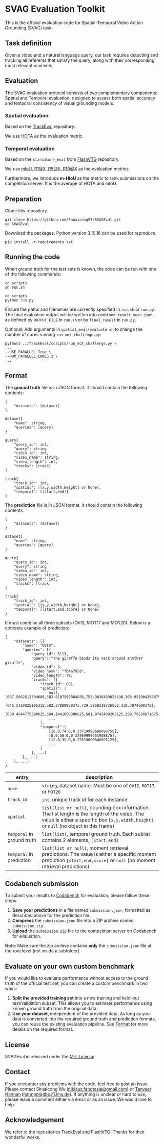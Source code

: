 # SVAG Evaluation Toolkit
This is the official evaluation code for Spatial-Temporal Video Action Grounding (SVAG) task.
## Task definition
Given a video and a natural language query, our task requires detecting and tracking all referents that satisfy the query, along with their corresponding most relevant moments.

## Evaluation
The SVAG evaluation protocol consists of two complementary components: Spatial and Temporal evaluation, designed to assess both spatial accuracy and temporal consistency of visual grounding models.
### Spatial evaluation
Based on the [TrackEval](https://github.com/JonathonLuiten/TrackEval) repository.

We use [HOTA](TrackEval/Readme.md) as the evaluation metric.
### Temporal evaluation
Based on the `standalone_eval` from [FlashVTG](https://github.com/Zhuo-Cao/FlashVTG) repository.

We use [mIoU, R1@X, R5@X, R10@X](temporal_eval/README.md) as the evaluation metrics.

Furthermore, we introduce **m-HIoU** as the metric to rank submissions on the competition server.
It is the average of HOTA and mIoU.
## Preparation
Clone this repository.
```
git clone https://github.com/Shuaicong97/SVAGEval.git
cd SVAGEval 
```
Download the packages. Python version 3.10.16 can be used for reproduce.
```
pip install -r requirements.txt
```

## Running the code
When ground truth for the test sets is known, the code can be run with one of the following commands:
```
cd scripts 
sh run.sh
```
```
cd scripts 
python run.py
```
Ensure the paths and filenames are correctly specified in `run.sh` or `run.py`.
The final evaluation output will be written into `combined_result_mean.json`, as defined by `OUTPUT_FILE` in `run.sh`
or by `final_result` in `run.py`.

Optional: Add arguments in `spatial_eval/evaluate.sh` to change the number of cores running `run_mot_challenge.py`:
```
python3 ../TrackEval/scripts/run_mot_challenge.py \
...
--USE_PARALLEL True \
--NUM_PARALLEL_CORES 2 \
...
```

## Format
The **ground truth** file is in JSON format. It should contain the following contents:
```
{
    "datasets": [dataset]
}

dataset{
    "name": string,
    "queries": [query]
}

query{
    "query_id": int,
    "query": string
    "video_id": int,
    "video_name": string,
    "video_length": int,
    "tracks": [track]
}

track{
    "track_id": int,
    "spatial": [[x,y,width,height] or None],
    "temporal": [[start,end]]
}
```
The **prediction** file is in JSON format. It should contain the following contents:
```
{
    "datasets": [dataset]
}

dataset{
    "name": string,
    "queries": [query]
}

query{
    "query_id": int,
    "query": string
    "video_id": int,
    "video_name": string,
    "video_length": int,
    "tracks": [track]
}

track{
    "track_id": int,
    "spatial": [[x,y,width,height] or None],
    "temporal": [[start,end,score] or None]
}
```

It must combine all three subsets (OVIS, MOT17 and MOT20).
Below is a concrete example of prediction:
```
{
    "datasets": [{
        "name": "OVIS",
        "queries": [{
            "query_id": 5113,
            "query": "The giraffe bends its neck around another giraffe",
            "video_id": 3,
            "video_name": "fb4a7958",
            "video_length": 79,
            "tracks": [{
                "track_id": 881,
                "spatial": [
                    null,[667.5802612304688,582.8107299804688,753.3036499023438,308.951904296875],
                    [645.5720825195312,582.27880859375,729.5850219726562,310.3974609375],
                    [638.4644775390625,594.1441650390625,681.0743408203125,299.79638671875],
                    ...
                ],
                "temporal":[
                    [10.0,74.0,0.33719998598098755],
                    [8.0,50.0,0.32989999651908875],
                    [12.0,32.0,0.29510000348091125],
                    ...
                ]
            }, ...] 
        }, ...]
    }, ...]
}
```
| entry                      | description                                                                                                                                                                             |
|----------------------------|-----------------------------------------------------------------------------------------------------------------------------------------------------------------------------------------|
| `name`                     | `string`, dataset name. Must be one of `OVIS`, `MOT17`, or `MOT20`                                                                                                                      |
| `track_id`                 | `int`, unique track id for each instance                                                                                                                                                |
| `spatial`                  | `list(list or null)`, bounding box information. The list length is the length of the video. The value is either a specific box `[x,y,width,height]` or `null` (no object in this frame) |
| `temporal` in ground truth | `list(list)`, temporal ground truth. Each sublist contains 2 elements, `[start,end]`                                                                                                    |    
| `temporal` in prediction   | `list(list or null)`, moment retrieval predictions. The value is either a specific moment prediction `[start,end,score]` or `null` (no moment retrieval predictions)                    |    


## Codabench submission
To submit your results to [Codabench](https://www.codabench.org/competitions/9743/) for evaluation, please follow these steps:

1. **Save your predictions** in a file named `submission.json`, formatted as described above for the prediction file.
2. **Compress** the `submission.json` file into a ZIP archive named `submission.zip`.
3. **Upload** the `submission.zip` file to the competition server on Codabench for evaluation.

Note: Make sure the zip archive contains **only** the `submission.json` file at the root level (not inside a subfolder).

## Evaluate on your own custom benchmark
If you would like to evaluate performance without access to the ground truth of the official test set, you can create a custom benchmark in two ways:
1. **Split the provided training set** into a new training and held-out test/validation subset. This allows you to estimate performance using known ground truth from the original data.
2. **Use your dataset**, independent of the provided data. As long as your data is converted into the required ground truth and prediction formats, you can reuse the existing evaluation pipeline. See [Format](#format) for more details on the required format.



## License

SVAGEval is released under the [MIT License](LICENSE).

## Contact
If you encounter any problems with the code, feel free to post an issue. Please contact Shuaicong Wu ([niklaus.fangtasia@gmail.com](mailto:niklaus.fangtasia@gmail.com)) or [Tanveer Hannan](https://www.dbs.ifi.lmu.de/cms/personen/mitarbeiter/hannan/) 
([hannan@dbs.ifi.lmu.de](mailto:hannan@dbs.ifi.lmu.de)). If anything is unclear or hard to use, please leave a comment either via email or as an issue. We would love to help.

## Acknowledgement
We refer to the repositories [TrackEval](https://github.com/JonathonLuiten/TrackEval) and [FlashVTG](https://github.com/Zhuo-Cao/FlashVTG). Thanks for their wonderful works.